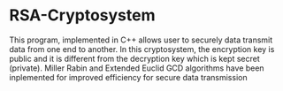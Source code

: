 # RSA-Cryptosystem
This program, implemented in C++ allows user to securely data transmit data from one end to another. In this cryptosystem, the encryption key is public and it is different from the decryption key which is kept secret (private). Miller Rabin and Extended Euclid GCD algorithms have been inplemented for improved efficiency for secure data transmission
